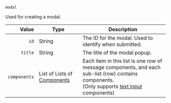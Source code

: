 `modal`

Used for creating a modal.

| Value              | Type                             | Description                                                                                                                                         |
|-------------------:|----------------------------------|-----------------------------------------------------------------------------------------------------------------------------------------------------|
| `id`               | String                           | The ID for the modal. Used to identify when submitted.                                                                                              |
| `title`            | String                           | The title of the modal popup.                                                                                                                       |
| `components`       | List of Lists of [Components][1] | Each item in this list is one row of message components, and each sub-list (row) contains components.<br>(Only supports [text input][2] components) |

[1]: /parsables/components/component.md

[2]: /parsables/components/text-input.md